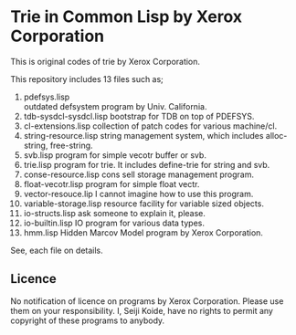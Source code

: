 Trie in Common Lisp by Xerox Corporation
========================================

This is original codes of trie by Xerox Corporation.


This repository includes 13 files such as;  
1. pdefsys.lisp  
   outdated defsystem program by Univ. California.
2. tdb-sysdcl-sysdcl.lisp
   bootstrap for TDB on top of PDEFSYS.
3. cl-extensions.lisp
   collection of patch codes for various machine/cl.
4. string-resource.lisp
   string management system, which includes alloc-string, free-string.
5. svb.lisp
   program for simple vecotr buffer or svb.
6. trie.lisp
   program for trie. It includes define-trie for string and svb.
7. conse-resource.lisp
   cons sell storage management program.
8. float-vecotr.lisp
   program for simple float vectr.
9. vector-resouce.lip
   I cannot imagine how to use this program.
10. variable-storage.lisp
   resource facility for variable sized objects.
11. io-structs.lisp
   ask someone to explain it, please.
12. io-builtin.lisp
   IO program for various data types.
13. hmm.lisp
   Hidden Marcov Model program by Xerox Corporation.

See, each file on details.

Licence
------- 
No notification of licence on programs by Xerox Corporation. 
Please use them on your responsibility.
I, Seiji Koide, have no rights to permit any copyright of these programs to anybody.



